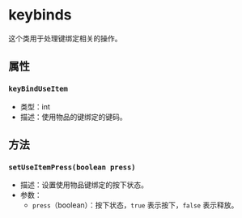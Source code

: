 # keybinds

这个类用于处理键绑定相关的操作。

## 属性

### `keyBindUseItem`
- 类型：int
- 描述：使用物品的键绑定的键码。

## 方法

### `setUseItemPress(boolean press)`
- 描述：设置使用物品键绑定的按下状态。
- 参数：
  - `press`（boolean）：按下状态，`true` 表示按下，`false` 表示释放。
